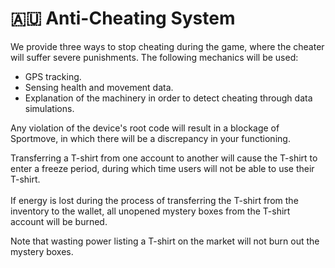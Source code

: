 # 🇦🇺 Anti-Cheating System

We provide three ways to stop cheating during the game, where the cheater will suffer severe punishments. The following mechanics will be used:

* GPS tracking.
* Sensing health and movement data.
* Explanation of the machinery in order to detect cheating through data simulations.

Any violation of the device's root code will result in a blockage of Sportmove, in which there will be a discrepancy in your functioning.

Transferring a T-shirt from one account to another will cause the T-shirt to enter a freeze period, during which time users will not be able to use their T-shirt.\
\
If energy is lost during the process of transferring the T-shirt from the inventory to the wallet, all unopened mystery boxes from the T-shirt account will be burned.

Note that wasting power listing a T-shirt on the market will not burn out the mystery boxes.
